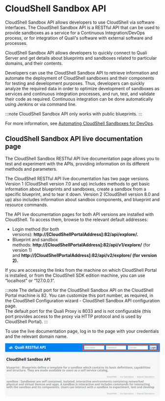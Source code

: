 # CloudShell Sandbox API

CloudShell Sandbox API allows developers to use CloudShell via software interfaces. The CloudShell Sandbox API is a RESTful API that can be used to provide sandboxes as a service for a Continuous Integration/DevOps process, or for integration of Quali's software with external software and processes.

CloudShell Sandbox API allows developers to quickly connect to Quali Server and get details about blueprints and sandboxes related to particular domains, and their contents.

Developers can use the CloudShell Sandbox API to retrieve information and automate the deployment of CloudShell sandboxes and their components for testing and development purposes. Thus, developers can quickly analyze the required data in order to optimize development of sandboxes as services and continuous integration processes, and run, test, and validate their code as required. Continuous integration can be done automatically using Jenkins or via command line.

:::note
CloudShell Sandbox API only works with public blueprints.
:::

For more information, see [Automating CloudShell Sandboxes for DevOps](https://help.quali.com/Online%20Help/0.0/Portal/Content/DevGuide/APIs/Automating-CS-Sandboxes.htm).

## CloudShell Sandbox API live documentation page

The CloudShell Sandbox RESTful API live documentation page allows you to test and experiment with the APIs, providing information on its different methods and parameters.

The CloudShell RESTful API live documentation has two page versions. Version 1 (CloudShell version 7.0 and up) includes methods to get basic information about blueprints and sandboxes, create a sandbox from a specific blueprint, and to tear it down. Version 2 (CloudShell version 8.0 and up) also includes information about sandbox components, and blueprint and resource commands.

The API live documentation pages for both API versions are installed with CloudShell. To access them, browse to the relevant default addresses:  

- Login method (for both versions): **http://\[CloudShellPortalAddress\]:82/api/explore/.**
- Blueprint and sandbox methods: **http://\[CloudShellPortalAddress\]:82/api/v1/explore/** (for version 1) <br/> and **http://\[CloudShellPortalAddress\]:82/api/v2/explore/ (for version 2).**

If you are accessing the links from the machine on which CloudShell Portal is installed, or from the CloudShell SDK edition machine, you can use “localhost” or “127.0.0.1”.

:::note
The default port for the CloudShell Sandbox API on the CloudShell Portal machine is 82. You can customize this port number, as required, in the CloudShell Configuration wizard - CloudShell Sandbox API configuration page.  
The default port for the Quali Proxy is 8033 and is not configurable (this port provides access to the proxy via HTTP protocol and is used by CloudShell Portal).
:::

To use the live documentation page, log in to the page with your credentials and the relevant domain name.

![](/Images/API/SWAGGER-login2.png)